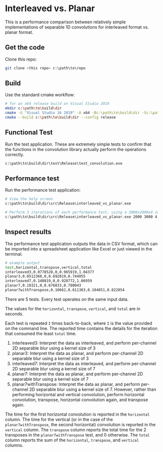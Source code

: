 # Interleaved vs. Planar

This is a performance comparison between relatively simple implementations of separable 1D convolutions for interleaved format vs. planar format.

## Get the code

Clone this repo:

```sh
git clone <this repo> c:\path\to\repo
```

## Build

Use the standard cmake workflow:

```sh
# for an x64 release build on Visual Studio 2019
mkdir c:\path\to\build\dir
cmake -G "Visual Studio 16 2019" -A x64 -Bc:\path\to\build\dir -Sc:\path\to\repo
cmake --build c:\path\to\build\dir --config release
```

## Functional Test

Run the test application.  These are extremely simple tests to confirm that the functions in the convolution library actually perform the operations correctly.

```sh
c:\path\to\build\dir\test\Release\test_convolution.exe
```

## Performance test

Run the performance test application:

```sh
# View the help screen
c:\path\to\build\dir\src\Release\interleaved_vs_planar.exe

# Perform 3 iterations of each performance test, using a 3000x2000x4 input matrix
c:\path\to\build\dir\src\Release\interleaved_vs_planar.exe 2000 3000 4 3
```

## Inspect results

The performance test application outputs the data in CSV format, which can be imported into a spreadsheet application like Excel or just viewed in the terminal.

```sh
# example output
test,horizontal,transpose,vertical,total
interleaved3,0.0778528,0,0.965919,1.04377
planar3,0.0512368,0,0.692819,0.744055
interleaved7,0.140819,0,0.928772,1.06959
planar7,0.10321,0,0.676833,0.780043
planar7withTranspose,0.10662,0.611383,0.104051,0.822054
```

There are 5 tests.  Every test operates on the same input data.

The values for the `horizontal`, `transpose`, `vertical`, and `total` are in seconds.

Each test is repeated `I` times back-to-back, where `I` is the value provided on the command line.  The reported time contains the details for the iteration that consumed the least `total` time.

1. interleaved3: Interpret the data as interleaved, and perform per-channel 2D separable blur using a kernel size of 3
1. planar3: Interpret the data as planar, and perform per-channel 2D separable blur using a kernel size of 3
1. interleaved7: Interpret the data as interleaved, and perform per-channel 2D separable blur using a kernel size of 7
1. planar7: Interpret the data as planar, and perform per-channel 2D separable blur using a kernel size of 7
1. planar7withTranspose: Interpret the data as planar, and perform per-channel 2D separable blur using a kernel size of 7.  However, rather than performing horizontal and vertical convolution, perform horizontal convolution, transpose, horizontal convolution again, and transpose again.

The time for the first horizontal convolution is reported in the `horizontal` column.  The time for the vertical (or in the case of the `planar7withTranspose`, the second horizontal) convolution is reported in the `vertical` column.  The `transpose` column reports the total time for the 2 transposes in the `planar7withTranspose` test, and 0 otherwise.  The `total` column reports the sum of the `horizontal`, `transpose`, and `vertical` columns.
